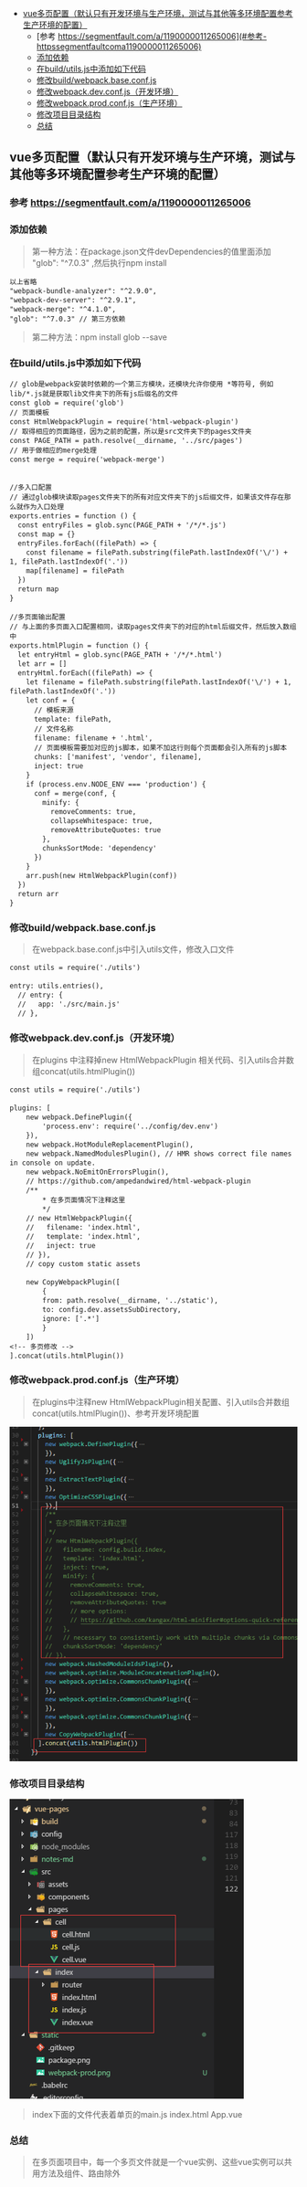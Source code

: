 <!-- TOC -->

- [vue多页配置（默认只有开发环境与生产环境，测试与其他等多环境配置参考生产环境的配置）](#vue多页配置默认只有开发环境与生产环境测试与其他等多环境配置参考生产环境的配置)
    - [参考 https://segmentfault.com/a/1190000011265006](#参考-httpssegmentfaultcoma1190000011265006)
    - [添加依赖](#添加依赖)
    - [在build/utils.js中添加如下代码](#在buildutilsjs中添加如下代码)
    - [修改build/webpack.base.conf.js](#修改buildwebpackbaseconfjs)
    - [修改webpack.dev.conf.js（开发环境）](#修改webpackdevconfjs开发环境)
    - [修改webpack.prod.conf.js（生产环境）](#修改webpackprodconfjs生产环境)
    - [修改项目目录结构](#修改项目目录结构)
    - [总结](#总结)

<!-- /TOC -->
## vue多页配置（默认只有开发环境与生产环境，测试与其他等多环境配置参考生产环境的配置）
### 参考 https://segmentfault.com/a/1190000011265006

### 添加依赖
>第一种方法：在package.json文件devDependencies的值里面添加 "glob": "^7.0.3" ,然后执行npm install
```
以上省略
"webpack-bundle-analyzer": "^2.9.0",
"webpack-dev-server": "^2.9.1",
"webpack-merge": "^4.1.0",
"glob": "^7.0.3" // 第三方依赖
```
>第二种方法：npm install glob --save

### 在build/utils.js中添加如下代码

```
// glob是webpack安装时依赖的一个第三方模块，还模块允许你使用 *等符号, 例如lib/*.js就是获取lib文件夹下的所有js后缀名的文件
const glob = require('glob')
// 页面模板
const HtmlWebpackPlugin = require('html-webpack-plugin')
// 取得相应的页面路径，因为之前的配置，所以是src文件夹下的pages文件夹
const PAGE_PATH = path.resolve(__dirname, '../src/pages')
// 用于做相应的merge处理
const merge = require('webpack-merge')


//多入口配置
// 通过glob模块读取pages文件夹下的所有对应文件夹下的js后缀文件，如果该文件存在那么就作为入口处理
exports.entries = function () {
  const entryFiles = glob.sync(PAGE_PATH + '/*/*.js')
  const map = {}
  entryFiles.forEach((filePath) => {
    const filename = filePath.substring(filePath.lastIndexOf('\/') + 1, filePath.lastIndexOf('.'))
    map[filename] = filePath
  })
  return map
}

//多页面输出配置
// 与上面的多页面入口配置相同，读取pages文件夹下的对应的html后缀文件，然后放入数组中
exports.htmlPlugin = function () {
  let entryHtml = glob.sync(PAGE_PATH + '/*/*.html')
  let arr = []
  entryHtml.forEach((filePath) => {
    let filename = filePath.substring(filePath.lastIndexOf('\/') + 1, filePath.lastIndexOf('.'))
    let conf = {
      // 模板来源
      template: filePath,
      // 文件名称
      filename: filename + '.html',
      // 页面模板需要加对应的js脚本，如果不加这行则每个页面都会引入所有的js脚本
      chunks: ['manifest', 'vendor', filename],
      inject: true
    }
    if (process.env.NODE_ENV === 'production') {
      conf = merge(conf, {
        minify: {
          removeComments: true,
          collapseWhitespace: true,
          removeAttributeQuotes: true
        },
        chunksSortMode: 'dependency'
      })
    }
    arr.push(new HtmlWebpackPlugin(conf))
  })
  return arr
}

```

### 修改build/webpack.base.conf.js
>在webpack.base.conf.js中引入utils文件，修改入口文件
```
const utils = require('./utils')

entry: utils.entries(),
  // entry: {
  //   app: './src/main.js'
  // },
```

### 修改webpack.dev.conf.js（开发环境）
>在plugins 中注释掉new HtmlWebpackPlugin 相关代码、引入utils合并数组concat(utils.htmlPlugin())
```
const utils = require('./utils')

plugins: [
    new webpack.DefinePlugin({
        'process.env': require('../config/dev.env')
    }),
    new webpack.HotModuleReplacementPlugin(),
    new webpack.NamedModulesPlugin(), // HMR shows correct file names in console on update.
    new webpack.NoEmitOnErrorsPlugin(),
    // https://github.com/ampedandwired/html-webpack-plugin
    /**
        * 在多页面情况下注释这里
        */
    // new HtmlWebpackPlugin({
    //   filename: 'index.html',
    //   template: 'index.html',
    //   inject: true
    // }),
    // copy custom static assets

    new CopyWebpackPlugin([
        {
        from: path.resolve(__dirname, '../static'),
        to: config.dev.assetsSubDirectory,
        ignore: ['.*']
        }
    ])
<!-- 多页修改 -->
].concat(utils.htmlPlugin())
```
### 修改webpack.prod.conf.js（生产环境）

>在plugins中注释new HtmlWebpackPlugin相关配置、引入utils合并数组concat(utils.htmlPlugin())、参考开发环境配置

![GitHub Logo](./../../static/webpack-prod.png)

### 修改项目目录结构
![GitHub Logo](./../../static/list.png)

>index下面的文件代表着单页的main.js index.html App.vue

### 总结
>在多页面项目中，每一个多页文件就是一个vue实例、这些vue实例可以共用方法及组件、路由除外
